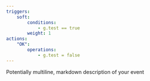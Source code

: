 ```yaml
---
triggers:
    soft:
        conditions:
            - g.test == true
        weight: 1
actions:
    "OK":
        operations:
            - g.test = false
---
```


Potentially multiline, markdown description of your event
